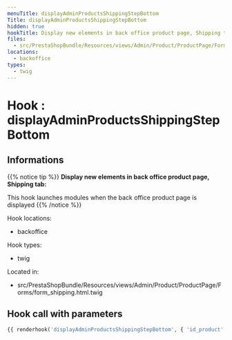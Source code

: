 ```yaml
---
menuTitle: displayAdminProductsShippingStepBottom
Title: displayAdminProductsShippingStepBottom
hidden: true
hookTitle: Display new elements in back office product page, Shipping tab
files:
  - src/PrestaShopBundle/Resources/views/Admin/Product/ProductPage/Forms/form_shipping.html.twig
locations:
  - backoffice
types:
  - twig
---
```


# Hook : displayAdminProductsShippingStepBottom

## Informations

{{% notice tip %}}
**Display new elements in back office product page, Shipping tab:** 

This hook launches modules when the back office product page is displayed
{{% /notice %}}

Hook locations: 
  - backoffice

Hook types: 
  - twig

Located in: 
  - src/PrestaShopBundle/Resources/views/Admin/Product/ProductPage/Forms/form_shipping.html.twig

## Hook call with parameters

```php
{{ renderhook('displayAdminProductsShippingStepBottom', { 'id_product': id_product }) }}
```